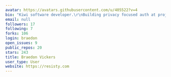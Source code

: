 ```yaml
---
avatar: https://avatars.githubusercontent.com/u/405522?v=4
bio: "Kiwi software developer.\r\nBuilding privacy focused auth at projectalias.com."
email: null
followers: 17
following: 7
forks: 106
login: braedon
open_issues: 9
public_repos: 20
stars: 243
title: Braedon Vickers
user_type: User
website: https://resisty.com
---
```

